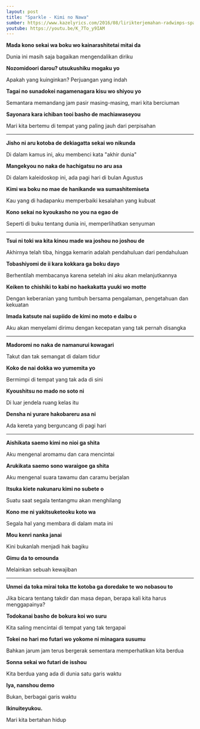 ```yaml
---
layout: post
title: "Sparkle - Kimi no Nawa"
sumber: https://www.kazelyrics.com/2016/08/lirikterjemahan-radwimps-sparkle-kilauan.html?m=1 
youtube: https://youtu.be/K_7To_y9IAM 
---
```


**Mada kono sekai wa boku wo kainarashitetai mitai da**

Dunia ini masih saja bagaikan mengendalikan diriku

**Nozomidoori darou? utsukushiku mogaku yo**

Apakah yang kuinginkan? Perjuangan yang indah

**Tagai no sunadokei nagamenagara kisu wo shiyou yo**

Semantara memandang jam pasir masing-masing, mari kita berciuman

**Sayonara kara ichiban tooi basho de machiawaseyou**

Mari kita bertemu di tempat yang paling jauh dari perpisahan

****



**Jisho ni aru kotoba de dekiagatta sekai wo nikunda**

Di dalam kamus ini, aku membenci kata "akhir dunia"

**Mangekyou no naka de hachigatsu no aru asa**

Di dalam kaleidoskop ini, ada pagi hari di bulan Agustus

**Kimi wa boku no mae de hanikande wa sumashitemiseta**

Kau yang di hadapanku memperbaiki kesalahan yang kubuat

**Kono sekai no kyoukasho no you na egao de**

Seperti di buku tentang dunia ini, memperlihatkan senyuman

****



**Tsui ni toki wa kita kinou made wa joshou no joshou de**

Akhirnya telah tiba, hingga kemarin adalah pendahuluan dari pendahuluan

**Tobashiyomi de ii kara kokkara ga boku dayo**

Berhentilah membacanya karena setelah ini aku akan melanjutkannya

**Keiken to chishiki to kabi no haekakatta yuuki wo motte**

Dengan keberanian yang tumbuh bersama pengalaman, pengetahuan dan kekuatan

**Imada katsute nai supiido de kimi no moto e daibu o**

Aku akan menyelami dirimu dengan kecepatan yang tak pernah disangka

****



**Madoromi no naka de namanurui kowagari**

Takut dan tak semangat di dalam tidur

**Koko de nai dokka wo yumemita yo**

Bermimpi di tempat yang tak ada di sini

**Kyoushitsu no mado no soto ni**

Di luar jendela ruang kelas itu

**Densha ni yurare hakobareru asa ni**

Ada kereta yang berguncang di pagi hari

****



**Aishikata saemo kimi no nioi ga shita**

Aku mengenal aromamu dan cara mencintai

**Arukikata saemo sono waraigoe ga shita**

Aku mengenal suara tawamu dan caramu berjalan

**Itsuka kiete nakunaru kimi no subete o**

Suatu saat segala tentangmu akan menghilang

**Kono me ni yakitsuketeoku koto wa**

Segala hal yang membara di dalam mata ini

**Mou kenri nanka janai**

Kini bukanlah menjadi hak bagiku

**Gimu da to omounda**

Melainkan sebuah kewajiban

****



**Unmei da toka mirai toka tte kotoba ga doredake te wo nobasou to**

Jika bicara tentang takdir dan masa depan, berapa kali kita harus menggapainya?

**Todokanai basho de bokura koi wo suru**

Kita saling mencintai di tempat yang tak tergapai

**Tokei no hari mo futari wo yokome ni minagara susumu**

Bahkan jarum jam terus bergerak sementara memperhatikan kita berdua

**Sonna sekai wo futari de isshou**

Kita berdua yang ada di dunia satu garis waktu

**Iya, nanshou demo**

Bukan, berbagai garis waktu

**Ikinuiteyukou.**

Mari kita bertahan hidup 

